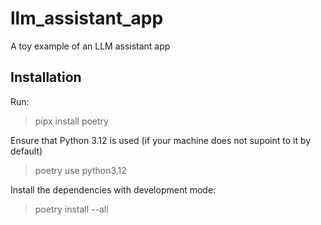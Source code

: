 # llm_assistant_app
A toy example of an LLM assistant app


## Installation

Run:
> pipx install poetry

Ensure that Python 3.12 is used (if your machine does not supoint to it by default)
> poetry use python3.12

Install the dependencies with development mode:
> poetry install --all

